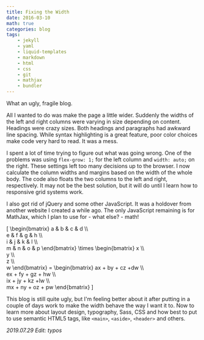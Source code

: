 ```yaml
---
title: Fixing the Width
date: 2016-03-10
math: true
categories: blog
tags:
    - jekyll
    - yaml
    - liquid-templates
    - markdown
    - html
    - css
    - git
    - mathjax
    - bundler
---
```

What an ugly, fragile blog.
<!--more-->

All I wanted to do was make the page a little wider. Suddenly the widths of the left and right columns were varying in size depending on content. Headings were crazy sizes. Both headings and paragraphs had awkward line spacing. While syntax highlighting is a great feature, poor color choices make code very hard to read. It was a mess.

I spent a lot of time trying to figure out what was going wrong. One of the problems was using `flex-grow: 1;` for the left column and `width: auto;` on the right. These settings left too many decisions up to the browser. I now calculate the column widths and margins based on the width of the whole body. The code also floats the two columns to the left and right, respectively. It may not be the best solution, but it will do until I learn how to responsive grid systems work.

I also got rid of jQuery and some other JavaScript. It was a holdover from another website I created a while ago. The only JavaScript remaining is for MathJax, which I plan to use for - what else? - math!

\[
    \begin{bmatrix}
      a & b & c & d \\\\\
      e & f & g & h \\\\\
      i & j & k & l \\\\\
      m & n & o & p
    \end{bmatrix}
    \times
    \begin{bmatrix}
      x \\\\\
      y \\\\\
      z \\\\\
      w
    \end{bmatrix}
    =
    \begin{bmatrix}
      ax + by + cz +dw  \\\\\
      ex + fy + gz + hw \\\\\
      ix + jy + kz +lw  \\\\\
      mx + ny + oz + pw
    \end{bmatrix}
\]

This blog is still quite ugly, but I'm feeling better about it after putting in a couple of days work to make the width behave the way I want it to. Now to learn more about layout design, typography, Sass, CSS and how best to put to use semantic HTML5 tags, like  `<main>`, `<aside>`, `<header>` and others.

_2019.07.29 Edit: typos_
